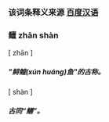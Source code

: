 ### 该词条释义来源  [百度汉语]([https://hanyu.baidu.com/zici/s?wd=%E9%B3%A3&query=%E9%B3%A3&srcid=28232&from=kg0](https://hanyu.baidu.com/zici/s?wd=鳣&query=鳣&srcid=28232&from=kg0))

### 鳣      zhān     shàn

[  zhān ]

##### "鲟鳇(xún huáng)鱼"的古称。

[ shàn  ]

##### 古同“鳝”。


